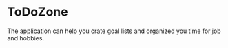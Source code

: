 # ToDoZone
 The application can help you crate goal lists and organized you time for job and hobbies.
